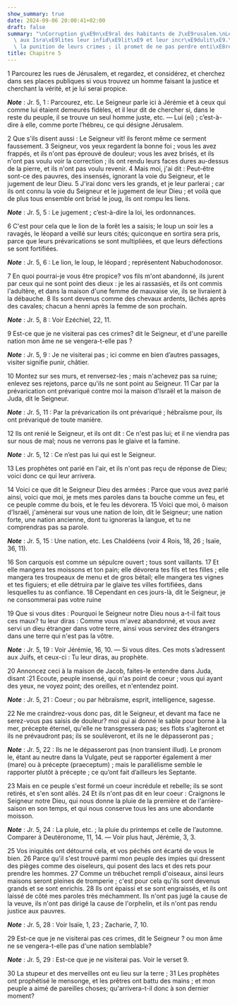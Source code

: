 ```yaml
---
show_summary: true
date: 2024-09-06 20:00:41+02:00
draft: false
summary: "\nCorruption g\xE9n\xE9ral des habitants de J\xE9rusalem.\nLe Seigneur reproche\
  \ aux Isra\xE9lites leur infid\xE9lit\xE9 et leur incr\xE9dulit\xE9.\nIl annonce\
  \ la punition de leurs crimes ; il promet de ne pas perdre enti\xE8rement son peuple.\n"
title: Chapitre 5
---
```





1 Parcourez les rues de Jérusalem, et regardez, et considérez, et cherchez dans ses places publiques si vous trouvez un homme faisant la justice et cherchant la vérité, et je lui serai propice.

***Note*** :  Jr. 5, 1 : Parcourez, etc. Le Seigneur parle ici à Jérémie et à ceux qui comme lui étaient demeurés fidèles, et il leur dit de chercher si, dans le reste du peuple, il se trouve un seul homme juste, etc. ― Lui (ei) ; c’est-à-dire à elle, comme porte l’hébreu, ce qui désigne Jérusalem.

2 Que s'ils disent aussi : Le Seigneur vit! ils feront même ce serment faussement. 3 Seigneur, vos yeux regardent la bonne foi ; vous les avez frappés, et ils n'ont pas éprouvé de douleur; vous les avez brisés, et ils n'ont pas voulu voir la correction ; ils ont rendu leurs faces dures au-dessus de la pierre, et ils n'ont pas voulu revenir. 4 Mais moi, j'ai dit : Peut-être sont-ce des pauvres, des insensés, ignorant la voie du Seigneur, et le jugement de leur Dieu. 5 J'irai donc vers les grands, et je leur parlerai ; car ils ont connu la voie du Seigneur et le jugement de leur Dieu ; et voilà que de plus tous ensemble ont brisé le joug, ils ont rompu les liens.

***Note*** :  Jr. 5, 5 : Le jugement ; c’est-à-dire la loi, les ordonnances.


6 C'est pour cela que le lion de la forêt les a saisis; le loup un soir les a ravagés, le léopard a veillé sur leurs cités; quiconque en sortira sera pris, parce que leurs prévarications se sont multipliées, et que leurs défections se sont fortifiées.

***Note*** :  Jr. 5, 6 : Le lion, le loup, le léopard ; représentent Nabuchodonosor.

7 En quoi pourrai-je vous être propice? vos fils m'ont abandonné, ils jurent par ceux qui ne sont point des dieux : je les ai rassasiés, et ils ont commis l'adultère, et dans la maison d'une femme de mauvaise vie, ils se livraient à la débauche. 8 Ils sont devenus comme des chevaux ardents, lâchés après des cavales; chacun a henni après la femme de son prochain.

***Note*** :  Jr. 5, 8 : Voir Ezéchiel, 22, 11.

9 Est-ce que je ne visiterai pas ces crimes? dit le Seigneur, et d'une pareille nation mon âme ne se vengera-t-elle pas ?

***Note*** :  Jr. 5, 9 : Je ne visiterai pas ; ici comme en bien d’autres passages, visiter signifie punir, châtier.


10 Montez sur ses murs, et renversez-les ; mais n'achevez pas sa ruine; enlevez ses rejetons, parce qu'ils ne sont point au Seigneur. 11 Car par la prévarication ont prévariqué contre moi la maison d'Israël et la maison de Juda, dit le Seigneur.

***Note*** :  Jr. 5, 11 : Par la prévarication ils ont prévariqué ; hébraïsme pour, ils ont prévariqué de toute manière.

12 Ils ont renié le Seigneur, et ils ont dit : Ce n'est pas lui; et il ne viendra pas sur nous de mal; nous ne verrons pas le glaive et la famine.

***Note*** :  Jr. 5, 12 : Ce n’est pas lui qui est le Seigneur.

13 Les prophètes ont parié en l'air, et ils n'ont pas reçu de réponse de Dieu; voici donc ce qui leur arrivera.


14 Voici ce que dit le Seigneur Dieu des armées : Parce que vous avez parlé ainsi, voici que moi, je mets mes paroles dans ta bouche comme un feu, et ce peuple comme du bois, et le feu les dévorera. 15 Voici que moi, ô maison d'Israël, j'amènerai sur vous une nation de loin, dit le Seigneur; une nation forte, une nation ancienne, dont tu ignoreras la langue, et tu ne comprendras pas sa parole.

***Note*** :  Jr. 5, 15 : Une nation, etc. Les Chaldéens (voir 4 Rois, 18, 26 ; Isaïe, 36, 11).

16 Son carquois est comme un sépulcre ouvert ; tous sont vaillants. 17 Et elle mangera tes moissons et ton pain; elle dévorera tes fils et tes filles ; elle mangera tes troupeaux de menu et de gros bétail; elle mangera tes vignes et tes figuiers; et elle détruira par le glaive tes villes fortifiées, dans lesquelles tu as confiance. 18 Cependant en ces jours-là, dit le Seigneur, je ne consommerai pas votre ruine


19 Que si vous dites : Pourquoi le Seigneur notre Dieu nous a-t-il fait tous ces maux? tu leur diras : Comme vous m'avez abandonné, et vous avez servi un dieu étranger dans votre terre, ainsi vous servirez des étrangers dans une terre qui n'est pas la vôtre.

***Note*** :  Jr. 5, 19 : Voir Jérémie, 16, 10. ― Si vous dites. Ces mots s’adressent aux Juifs, et ceux-ci : Tu leur diras, au prophète.


20 Annoncez ceci à la maison de Jacob, faites-le entendre dans Juda, disant :21 Ecoute, peuple insensé, qui n'as point de coeur ; vous qui ayant des yeux, ne voyez point; des oreilles, et n'entendez point.

***Note*** :  Jr. 5, 21 : Coeur ; ou par hébraïsme, esprit, intelligence, sagesse.

22 Ne me craindrez-vous donc pas, dit le Seigneur, et devant ma face ne serez-vous pas saisis de douleur? moi qui ai donné le sable pour borne à la mer, précepte éternel, qu'elle ne transgressera pas; ses flots s'agiteront et ils ne prévaudront pas; ils se soulèveront, et ils ne le dépasseront pas ;

***Note*** :  Jr. 5, 22 : Ils ne le dépasseront pas (non transient illud). Le pronom le, étant au neutre dans la Vulgate, peut se rapporter également à mer (mare) ou à précepte (praeceptum) ; mais le parallélisme semble le rapporter plutôt à précepte ; ce qu’ont fait d’ailleurs les Septante.

23 Mais en ce peuple s'est formé un coeur incrédule et rebelle; ils se sont retirés, et s'en sont allés. 24 Et ils n'ont pas dit en leur coeur : Craignons le Seigneur notre Dieu, qui nous donne la pluie de la première et de l'arrière-saison en son temps, et qui nous conserve tous les ans une abondante moisson.

***Note*** :  Jr. 5, 24 : La pluie, etc. ; la pluie du printemps et celle de l’automne. Comparer à Deutéronome, 11, 14. ― Voir plus haut, Jérémie, 3, 3.

25 Vos iniquités ont détourné cela, et vos péchés ont écarté de vous le bien. 26 Parce qu'il s'est trouvé parmi mon peuple des impies qui dressent des pièges comme des oiseleurs, qui posent des lacs et des rets pour prendre les hommes. 27 Comme un trébuchet rempli d'oiseaux, ainsi leurs maisons seront pleines de tromperie ; c'est pour cela qu'ils sont devenus grands et se sont enrichis. 28 Ils ont épaissi et se sont engraissés, et ils ont laissé de côté mes paroles très méchamment. Ils n'ont pas jugé la cause de la veuve, ils n'ont pas dirigé la cause de l'orphelin, et ils n'ont pas rendu justice aux pauvres.

***Note*** :  Jr. 5, 28 : Voir Isaïe, 1, 23 ; Zacharie, 7, 10.


29 Est-ce que je ne visiterai pas ces crimes, dit le Seigneur ? ou mon âme ne se vengera-t-elle pas d'une nation semblable?

***Note*** :  Jr. 5, 29 : Est-ce que je ne visiterai pas. Voir le verset 9.

30 La stupeur et des merveilles ont eu lieu sur la terre ; 31 Les prophètes ont prophétisé le mensonge, et les prêtres ont battu des mains ; et mon peuple a aimé de pareilles choses; qu'arrivera-t-il donc à son dernier moment?

